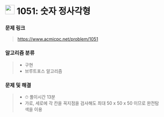 # <img src="https://d2gd6pc034wcta.cloudfront.net/tier/8.svg" width="30">  1051: 숫자 정사각형

### 문제 링크

> https://www.acmicpc.net/problem/1051



### 알고리즘 분류

>- 구현
>- 브루트포스 알고리즘



### 문제 및 해결

>- ⏱ 풀이시간 13분
>- 가로, 세로에 각 칸을 꼭지점을 검사해도 최대 50 x 50 x 50 이므로 완전탐색을 이용
